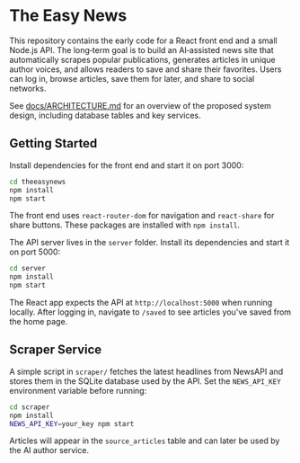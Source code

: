 # The Easy News


This repository contains the early code for a React front end and a small Node.js API. The long‑term goal is to build an AI‑assisted news site that automatically scrapes popular publications, generates articles in unique author voices, and allows readers to save and share their favorites.  Users can log in, browse articles, save them for later, and share to social networks.

See [docs/ARCHITECTURE.md](docs/ARCHITECTURE.md) for an overview of the proposed system design, including database tables and key services.

## Getting Started

Install dependencies for the front end and start it on port 3000:

```bash
cd theeasynews
npm install
npm start
```
The front end uses `react-router-dom` for navigation and `react-share` for share buttons. These packages are installed with `npm install`.

The API server lives in the `server` folder. Install its dependencies and start it on port 5000:

```bash
cd server
npm install
npm start
```

The React app expects the API at `http://localhost:5000` when running locally.
After logging in, navigate to `/saved` to see articles you've saved from the home page.

## Scraper Service

A simple script in `scraper/` fetches the latest headlines from NewsAPI and stores them in the SQLite database used by the API. Set the `NEWS_API_KEY` environment variable before running:

```bash
cd scraper
npm install
NEWS_API_KEY=your_key npm start
```

Articles will appear in the `source_articles` table and can later be used by the AI author service.

